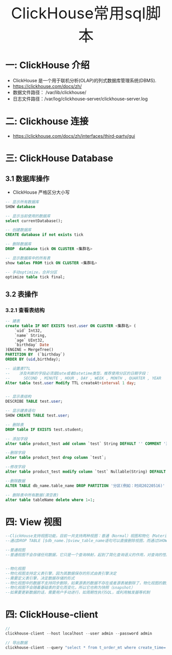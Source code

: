 
<div align="center"><font size="35">ClickHouse常用sql脚本</font></div>

# 一: ClickHouse 介绍

- ClickHouse 是一个用于联机分析(OLAP)的列式数据库管理系统(DBMS).
- https://clickhouse.com/docs/zh/
- 数据文件路径： /var/lib/clickhouse/
- 日志文件路径：/var/log/clickhouse-server/clickhouse-server.log

# 二: Clickhouse 连接

- https://clickhouse.com/docs/zh/interfaces/third-party/gui

# 三: ClickHouse Database

## 3.1 数据库操作

- ClickHouse 严格区分大小写

```sql
-- 显示所有数据库
SHOW database

-- 显示当前使用的数据库
select currentDatabase();

-- 创建数据库
CREATE database if not exists tick

-- 删除数据库
DROP  database tick ON CLUSTER <集群名>

-- 显示数据库中的所有表
show tables FROM tick ON CLUSTER <集群名>

-- 手动optimize，合并分区
optimize table tick final;
```

## 3.2 表操作

### 3.2.1 查看表结构

```sql
-- 建表
create table IF NOT EXISTS test.user ON CLUSTER <集群名> (
    `uid` Int32,
    `name` String,
    `age` UInt32,
    `birthday` Date
)ENGINE = MergeTree()
PARTITION BY  (`birthday`)
ORDER BY (uid,birthday);

-- 设置表TTL
--    涉及判断的字段必须是Date或者Datetime类型，推荐使用分区的日期字段：
--      SECOND , MINUTE , HOUR , DAY , WEEK , MONTH , QUARTER , YEAR
Alter table test.user Modify TTL createAt+interval 1 day;


-- 显示表结构
DESCRIBE TABLE test.user;

-- 显示建表语句
SHOW CREATE TABLE test.user;

-- 删除表
DROP table IF EXISTS test.student;

-- 添加字段
alter table product_test add column `test` String DEFAULT '' COMMENT '注释';

--删除字段
alter table product_test drop column `test`;

--修改字段
alter table product_test modify column `test` Nullable(String) DEFAULT NULL COMMENT '注释';

--删除数据
ALTER TABLE db_name.table_name DROP PARTITION '分区(例如：时间20220516)'

-- 删除表中所有数据(清空表)
alter table tableName delete where 1=1;
```

# 四: View 视图

```sql
--ClickHouse支持视图功能，目前一共支持两种视图：普通（Normal）视图和物化（Materialized）视图
--通过DROP TABLE [$db_name.]$view_table_name语句可以直接删除视图，而通过SHOW TABLES可以展示所有的表，视图也会被认为是一种特殊的表一并进行展示

--普通视图
--普通视图不会存储任何数据，它只是一个查询映射，起到了简化查询语义的作用，对查询的性能也不会有任何正负作用


--物化视图
--物化视图支持定义表引擎，因为其数据保存的形式由表引擎决定
--需要定义表引擎，决定数据存储的形式
--物化视图中的数据不支持同步删除，如果源表的数据不存在或者源表被删除了，物化视图的数据依然存在
--物化视图不会随着基础表的变化而变化，所以它也称为快照（snapshot）
--如果要更新数据的话，需要用户手动进行，如周期性执行SQL，或利用触发器等机制
```

# 四: ClickHouse-client

```go
//
clickhouse-client --host localhost --user admin --password admin

// 导出数据
clickhouse-client --query "select * from t_order_mt where create_time='2020-06-01 12:00:00'" --format CSVWithNames> /opt/module/data/rs1.csv

```
